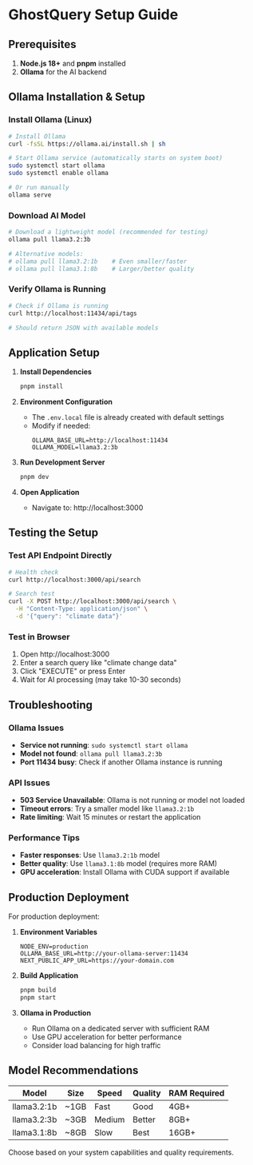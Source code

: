 # GhostQuery Setup Guide

## Prerequisites

1. **Node.js 18+** and **pnpm** installed
2. **Ollama** for the AI backend

## Ollama Installation & Setup

### Install Ollama (Linux)
```bash
# Install Ollama
curl -fsSL https://ollama.ai/install.sh | sh

# Start Ollama service (automatically starts on system boot)
sudo systemctl start ollama
sudo systemctl enable ollama

# Or run manually
ollama serve
```

### Download AI Model
```bash
# Download a lightweight model (recommended for testing)
ollama pull llama3.2:3b

# Alternative models:
# ollama pull llama3.2:1b    # Even smaller/faster
# ollama pull llama3.1:8b    # Larger/better quality
```

### Verify Ollama is Running
```bash
# Check if Ollama is running
curl http://localhost:11434/api/tags

# Should return JSON with available models
```

## Application Setup

1. **Install Dependencies**
   ```bash
   pnpm install
   ```

2. **Environment Configuration**
   - The `.env.local` file is already created with default settings
   - Modify if needed:
     ```env
     OLLAMA_BASE_URL=http://localhost:11434
     OLLAMA_MODEL=llama3.2:3b
     ```

3. **Run Development Server**
   ```bash
   pnpm dev
   ```

4. **Open Application**
   - Navigate to: http://localhost:3000

## Testing the Setup

### Test API Endpoint Directly
```bash
# Health check
curl http://localhost:3000/api/search

# Search test
curl -X POST http://localhost:3000/api/search \
  -H "Content-Type: application/json" \
  -d '{"query": "climate data"}'
```

### Test in Browser
1. Open http://localhost:3000
2. Enter a search query like "climate change data"
3. Click "EXECUTE" or press Enter
4. Wait for AI processing (may take 10-30 seconds)

## Troubleshooting

### Ollama Issues
- **Service not running**: `sudo systemctl start ollama`
- **Model not found**: `ollama pull llama3.2:3b`
- **Port 11434 busy**: Check if another Ollama instance is running

### API Issues
- **503 Service Unavailable**: Ollama is not running or model not loaded
- **Timeout errors**: Try a smaller model like `llama3.2:1b`
- **Rate limiting**: Wait 15 minutes or restart the application

### Performance Tips
- **Faster responses**: Use `llama3.2:1b` model
- **Better quality**: Use `llama3.1:8b` model (requires more RAM)
- **GPU acceleration**: Install Ollama with CUDA support if available

## Production Deployment

For production deployment:

1. **Environment Variables**
   ```env
   NODE_ENV=production
   OLLAMA_BASE_URL=http://your-ollama-server:11434
   NEXT_PUBLIC_APP_URL=https://your-domain.com
   ```

2. **Build Application**
   ```bash
   pnpm build
   pnpm start
   ```

3. **Ollama in Production**
   - Run Ollama on a dedicated server with sufficient RAM
   - Use GPU acceleration for better performance
   - Consider load balancing for high traffic

## Model Recommendations

| Model | Size | Speed | Quality | RAM Required |
|-------|------|-------|---------|--------------|
| llama3.2:1b | ~1GB | Fast | Good | 4GB+ |
| llama3.2:3b | ~3GB | Medium | Better | 8GB+ |
| llama3.1:8b | ~8GB | Slow | Best | 16GB+ |

Choose based on your system capabilities and quality requirements.
